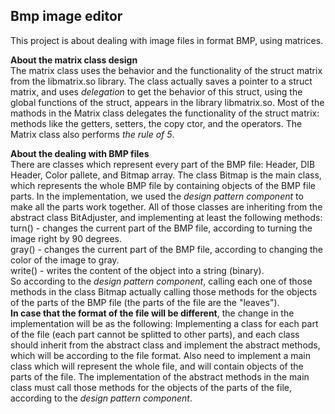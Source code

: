 Bmp image editor
--------------------------------------------------------------------------------------------------------------------------
This project is about dealing with image files in format BMP, using matrices.

**About the matrix class design**  
The matrix class uses the behavior and the functionality of the struct matrix from the libmatrix.so library.
The class actually saves a pointer to a struct matrix, and uses *delegation* to get the behavior of this struct, using the global functions of the struct, appears in the library libmatrix.so. Most of the mathods in the Matrix class delegates the functionality of the struct matrix: methods like the getters, setters, the copy ctor, and the operators.
The Matrix class also performs *the rule of 5*.

**About the dealing with BMP files**  
There are classes which represent every part of the BMP file: Header, DIB Header, Color pallete, and Bitmap array.
The class Bitmap is the main class, which represents the whole BMP file by containing objects of the BMP file parts.
In the implementation, we used the *design pattern component* to make all the parts work together.
All of those classes are inheriting from the abstract class BitAdjuster, and implementing at least the following methods:  
turn() - changes the current part of the BMP file, according to turning the image right by 90 degrees.  
gray() - changes the current part of the BMP file, according to changing the color of the image to gray.  
write() - writes the content of the object into a string (binary).  
So according to the *design pattern component*, calling each one of those methods in the class Bitmap actually calling
those methods for the objects of the parts of the BMP file (the parts of the file are the "leaves").  
**In case that the format of the file will be different**, the change in the implementation will be as the following:
Implementing a class for each part of the file (each part cannot be splitted to other parts), and each class should inherit from the abstract class and implement the abstract methods, which will be according to the file format.       Also need to implement a main class which will represent the whole file, and will contain objects of the parts of the file. The implementation of the abstract methods in the main class must call those methods for the objects of the parts of the file, according to the *design pattern component*. 

